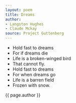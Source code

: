```yaml
---
layout: poem
title: Dreams
author: 
- Langston Hughes
- Claude Mckay
source: Project Guttenberg
---
```


- Hold fast to dreams
- For if dreams die
- Life is a broken-winged bird
- That cannot fly.
- Hold fast to dreams
- For when dreams go
- Life is a barren field
- Frozen with snow.

<p class="citation">{{ page.author }}</p>

